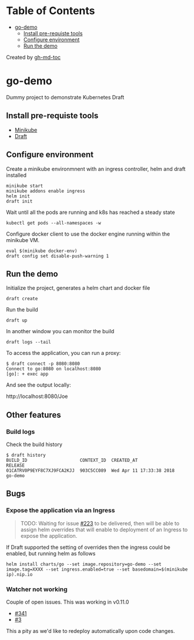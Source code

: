 Table of Contents
=================

   * [go-demo](#go-demo)
      * [Install pre-requiste tools](#install-pre-requiste-tools)
      * [Configure environment](#configure-environment)
      * [Run the demo](#run-the-demo)

Created by [gh-md-toc](https://github.com/ekalinin/github-markdown-toc)

# go-demo

Dummy project to demonstrate Kubernetes Draft

## Install pre-requiste tools

- [Minikube](https://kubernetes.io/docs/tasks/tools/install-minikube/)
- [Draft](https://draft.sh/)

## Configure environment

Create a minikube environmnent with an ingress controller, helm and draft installed

```
minikube start
minikube addons enable ingress
helm init
draft init 
```
Wait until all the pods are running and k8s has reached a steady state

```
kubectl get pods --all-namespaces -w
```

Configure docker client to use the docker engine running within the minikube VM.

```
eval $(minikube docker-env)
draft config set disable-push-warning 1
```

## Run the demo

Initialize the project, generates a helm chart and docker file

```
draft create
```

Run the build

```
draft up
```

In another window you can monitor the build

```
draft logs --tail
```

To access the application, you can run a proxy:

```
$ draft connect -p 8080:8080
Connect to go:8080 on localhost:8080
[go]: + exec app
```

And see the output locally:

http://localhost:8080/Joe

## Other features

### Build logs

Check the build history

```
$ draft history
BUILD_ID                  	CONTEXT_ID	CREATED_AT              	RELEASE
01CATRV0P9EYF8C7XJ9FCA2KJJ	903C5CC089	Wed Apr 11 17:33:38 2018	go-demo
```


## Bugs

### Expose the application via an Ingress

> TODO: 
> Waiting for issue [#223](https://github.com/Azure/draft/issues/223) to be delivered, then will be able to assign 
> helm overrides that will enable to deployment of an Ingress to expose the application.

If Draft supported the setting of overrides then the ingress could be enabled, but running helm as follows

```
helm install charts/go --set image.repository=go-demo --set image.tag=XXXX --set ingress.enabled=true --set basedomain=$(minikube ip).nip.io
```

### Watcher not working

Couple of open issues. This was working in v0.11.0

- [#341](https://github.com/Azure/draft/issues/341)
- [#3](https://github.com/Azure/draft/issues/3)

This a pity as we'd like to redeploy automatically upon code changes.
